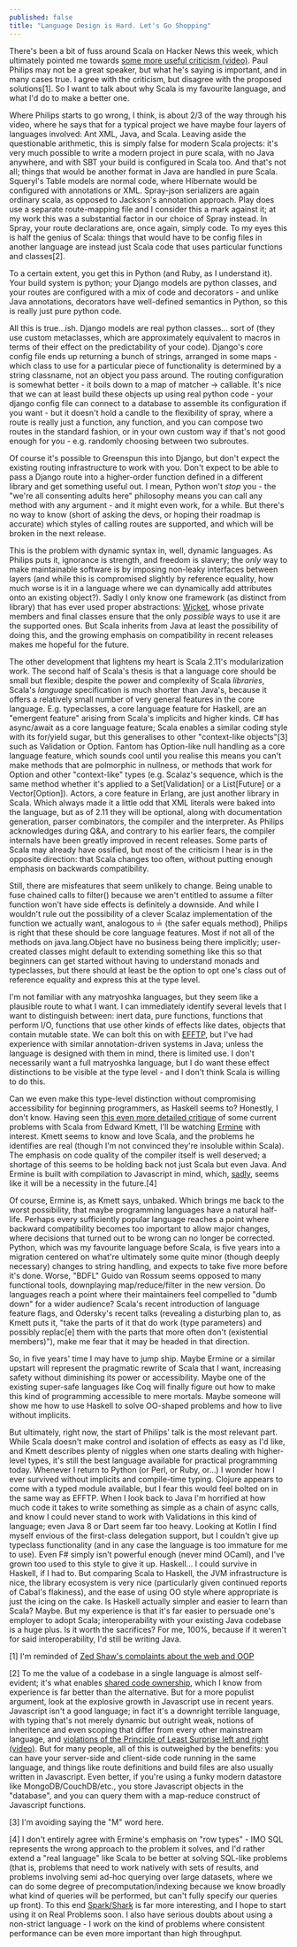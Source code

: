 ```yaml
---
published: false
title: "Language Design is Hard. Let's Go Shopping"
---
```


There's been a bit of fuss around Scala on Hacker News this week, which ultimately pointed me towards [some more useful criticism (video)](http://www.youtube.com/watch?v=TS1lpKBMkgg). Paul Philips may not be a great speaker, but what he's saying is important, and in many cases true. I agree with the criticism, but disagree with the proposed solutions[1]. So I want to talk about why Scala is my favourite language, and what I'd do to make a better one.

Where Philips starts to go wrong, I think, is about 2/3 of the way through his video, where he says that for a typical project we have maybe four layers of languages involved: Ant XML, Java, and Scala. Leaving aside the questionable arithmetic, this is simply false for modern Scala projects: it's very much possible to write a modern project in pure scala, with no Java anywhere, and with SBT your build is configured in Scala too. And that's not all; things that would be another format in Java are handled in pure Scala. Squeryl's Table models are normal code, where Hibernate would be configured with annotations or XML. Spray-json serializers are again ordinary scala, as opposed to Jackson's annotation approach. Play does use a separate route-mapping file and I consider this a mark against it; at my work this was a substantial factor in our choice of Spray instead. In Spray, your route declarations are, once again, simply code. To my eyes this is half the genius of Scala: things that would have to be config files in another language are instead just Scala code that uses particular functions and classes[2].

To a certain extent, you get this in Python (and Ruby, as I understand it). Your build system is python; your Django models are python classes, and your routes are configured with a mix of code and decorators - and unlike Java annotations, decorators have well-defined semantics in Python, so this is really just pure python code.

All this is true...ish. Django models are real python classes... sort of (they use custom metaclasses, which are approximately equivalent to macros in terms of their effect on the predictability of your code). Django's core config file ends up returning a bunch of strings, arranged in some maps - which class to use for a particular piece of functionality is determined by a string classname, not an object you pass around. The routing configuration is somewhat better - it boils down to a map of matcher -> callable. It's nice that we can at least build these objects up using real python code - your django config file can connect to a database to assemble its configuration if you want - but it doesn't hold a candle to the flexibility of spray, where a route is really just a function, any function, and you can compose two routes in the standard fashion, or in your own custom way if that's not good enough for you - e.g. randomly choosing between two subroutes.

Of course it's possible to Greenspun this into Django, but don't expect the existing routing infrastructure to work with you. Don't expect to be able to pass a Django route into a higher-order function defined in a different library and get something useful out. I mean, Python won't *stop* you - the "we're all consenting adults here" philosophy means you can call any method with any argument - and it might even work, for a while. But there's no way to know (short of asking the devs, or hoping their roadmap is accurate) which styles of calling routes are supported, and which will be broken in the next release.

This is the problem with dynamic syntax in, well, dynamic languages. As Philips puts it, ignorance is strength, and freedom is slavery; the *only* way to make maintainable software is by imposing non-leaky interfaces between layers (and while this is compromised slightly by reference equality, how much worse is it in a language where we can dynamically add attributes onto an existing object?). Sadly I only know one framework (as distinct from library) that has ever used proper abstractions: [Wicket](http://wicket.apache.org), whose private members and final classes ensure that the only *possible* ways to use it are the supported ones. But Scala inherits from Java at least the possibility of doing this, and the growing emphasis on compatibility in recent releases makes me hopeful for the future.

The other development that lightens my heart is Scala 2.11's modularization work. The second half of Scala's thesis is that a language core should be small but flexible; despite the power and complexity of Scala *libraries*, Scala's *language* specification is much shorter than Java's, because it offers a relatively small number of very general features in the core language. E.g. typeclasses, a core language feature for Haskell, are an "emergent feature" arising from Scala's implicits and higher kinds. C# has async/await as a core language feature; Scala enables a similar coding style with its for/yield sugar, but this generalises to other "context-like objects"[3] such as Validation or Option. Fantom has Option-like null handling as a core language feature, which sounds cool until you realise this means you can't make methods that are polmorphic in nullness, or methods that work for Option and other "context-like" types (e.g. Scalaz's sequence, which is the same method whether it's applied to a Set[Validation] or a List[Future] or a Vector[Option]). Actors, a core feature in Erlang, are just another library in Scala. Which always made it a little odd that XML literals were baked into the language, but as of 2.11 they will be optional, along with documentation generation, parser combinators, the compiler and the interpreter. As Philips acknowledges during Q&A, and contrary to his earlier fears, the compiler internals have been greatly improved in recent releases. Some parts of Scala may already have ossified, but most of the criticism I hear is in the opposite direction: that Scala changes too often, without putting enough emphasis on backwards compatibility.

Still, there are misfeatures that seem unlikely to change. Being unable to fuse chained calls to filter() because we aren't entitled to assume a filter function won't have side effects is definitely a downside. And while I wouldn't rule out the possibility of a clever Scalaz implementation of the function we actually want, analogous to ≟ (the safer equals method), Philips is right that these should be core language features. Most if not all of the methods on java.lang.Object have no business being there implicitly; user-created classes might default to extending something like this so that beginners can get started without having to understand monads and typeclasses, but there should at least be the option to opt one's class out of reference equality and express this at the type level.

I'm not familiar with any matryoshka languages, but they seem like a plausible route to what I want. I can immediately identify several levels that I want to distinguish between: inert data, pure functions, functions that perform I/O, functions that use other kinds of effects like dates, objects that contain mutable state. We can bolt this on with [EFFTP](http://lrytz.github.io/slides/lamp-lara-efftp.html#/), but I've had experience with similar annotation-driven systems in Java; unless the language is designed with them in mind, there is limited use. I don't necessarily want a full matryoshka language, but I do want these effect distinctions to be visible at the type level - and I don't think Scala is willing to do this.

Can we even make this type-level distinction without compromising accessibility for beginning programmers, as Haskell seems to? Honestly, I don't know. Having seen [this even more detailed critique](http://www.reddit.com/r/haskell/comments/1pjjy5/odersky_the_trouble_with_types_strange_loop_2013/cd3bgcu) of some current problems with Scala from Edward Kmett, I'll be watching [Ermine](http://nocandysw.com/ermine-user-guide/ermine-user-guide-usltr.pdf) with interest. Kmett seems to know and love Scala, and the problems he identifies are real (though I'm not convinced they're insoluble within Scala). The emphasis on code quality of the compiler itself is well deserved; a shortage of this seems to be holding back not just Scala but even Java. And Ermine is built with compilation to Javascript in mind, which, [sadly](http://acko.net/blog/on-asmjs/), seems like it will be a necessity in the future.[4]

Of course, Ermine is, as Kmett says, unbaked. Which brings me back to the worst possibility, that maybe programming languages have a natural half-life. Perhaps every sufficiently popular language reaches a point where backward compatibility becomes too important to allow major changes, where decisions that turned out to be wrong can no longer be corrected. Python, which was my favourite language before Scala, is five years into a migration centered on what're ultimately some quite minor (though deeply necessary) changes to string handling, and expects to take five more before it's done. Worse, "BDFL" Guido van Rossum seems opposed to many functional tools, downplaying map/reduce/filter in the new version. Do languages reach a point where their maintainers feel compelled to "dumb down" for a wider audience? Scala's recent introduction of language feature flags, and Odersky's recent talks (revealing a disturbing plan to, as Kmett puts it, "take the parts of it that do work (type parameters) and possibly replac[e] them with the parts that more often don't (existential members)"), make me fear that it may be headed in that direction.

So, in five years' time I may have to jump ship. Maybe Ermine or a similar upstart will represent the pragmatic rewrite of Scala that I want, increasing safety without diminishing its power or accessibility. Maybe one of the existing super-safe languages like Coq will finally figure out how to make this kind of programming accessible to mere mortals. Maybe someone will show me how to use Haskell to solve OO-shaped problems and how to live without implicits.

But ultimately, right now, the start of Philips' talk is the most relevant part. While Scala doesn't make control and isolation of effects as easy as I'd like, and Kmett describes plenty of niggles when one starts dealing with higher-level types, it's still the best language available for practical programming today. Whenever I return to Python (or Perl, or Ruby, or...) I wonder how I ever survived without implicits and compile-time typing. Clojure appears to come with a typed module available, but I fear this would feel bolted on in the same way as EFFTP. When I look back to Java I'm horrified at how much code it takes to write something as simple as a chain of async calls, and know I could never stand to work with Validations in this kind of language; even Java 8 or Dart seem far too heavy. Looking at Kotlin I find myself envious of the first-class delegation support, but I couldn't give up typeclass functionality (and in any case the language is too immature for me to use). Even F# simply isn't powerful enough (never mind OCaml), and I've grown too used to this style to give it up. Haskell... I could survive in Haskell, if I had to. But comparing Scala to Haskell, the JVM infrastructure is nice, the library ecosystem is very nice (particularly given continued reports of Cabal's flakiness), and the ease of using OO style where appropriate is just the icing on the cake. Is Haskell actually simpler and easier to learn than Scala? Maybe. But my experience is that it's far easier to persuade one's employer to adopt Scala; interoperability with your existing Java codebase is a huge plus. Is it worth the sacrifices? For me, 100%, because if it weren't for said interoperability, I'd still be writing Java.



[1] I'm reminded of [Zed Shaw's complaints about the web and OOP](http://vimeo.com/43380467)

[2] To me the value of a codebase in a single language is almost self-evident; it's what enables [shared code ownership](http://c2.com/cgi/wiki?CollectiveCodeOwnership), which I know from experience is far better than the alternative. But for a more populist argument, look at the explosive growth in Javascript use in recent years. Javascript isn't a good language; in fact it's a downright terrible language, with typing that's not merely dynamic but outright weak, notions of inheritence and even scoping that differ from every other mainstream language, and [violations of the Principle of Least Surprise left and right (video)](https://www.destroyallsoftware.com/talks/wat). But for many people, all of this is outweighed by the benefits: you can have your server-side and client-side code running in the same language, and things like route definitions and build files are also usually written in Javascript. Even better, if you're using a funky modern datastore like MongoDB/CouchDB/etc., you store Javascript objects in the "database", and you can query them with a map-reduce construct of Javascript functions.

[3] I'm avoiding saying the "M" word here.

[4]  I don't entirely agree with Ermine's emphasis on "row types" - IMO SQL represents the wrong approach to the problem it solves, and I'd rather extend a "real language" like Scala to be better at solving SQL-like problems (that is, problems that need to work natively with sets of results, and problems involving semi ad-hoc querying over large datasets, where we can do some degree of precomputation/indexing because we know broadly what kind of queries will be performed, but can't fully specify our queries up front). To this end [Spark/Shark](https://github.com/amplab/shark/wiki) is far more interesting, and I hope to start using it on Real Problems soon. I also have serious doubts about using a non-strict language - I work on the kind of problems where consistent performance can be even more important than high throughput.